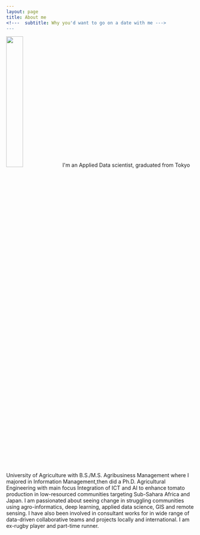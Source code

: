 ```yaml
---
layout: page
title: About me
<!---  subtitle: Why you'd want to go on a date with me --->
---
```


<img src="https://denisdpr.github.io/assets/img/aboutpic.PNG" width="30%"/>I'm an Applied Data scientist, graduated from Tokyo University of Agriculture with B.S./M.S. Agribusiness Management where I majored in Information Management,then did a Ph.D. Agricultural Engineering with main focus Integration of ICT and AI to enhance tomato production in low-resourced communities targeting Sub-Sahara Africa and Japan. I am passionated about seeing change in struggling communities using agro-informatics, deep learning, applied data science, GIS and remote sensing. 
I have also been involved in consultant works for in wide range of data-driven collaborative teams and projects locally and international. 
I am ex-rugby player and part-time runner. </div>

